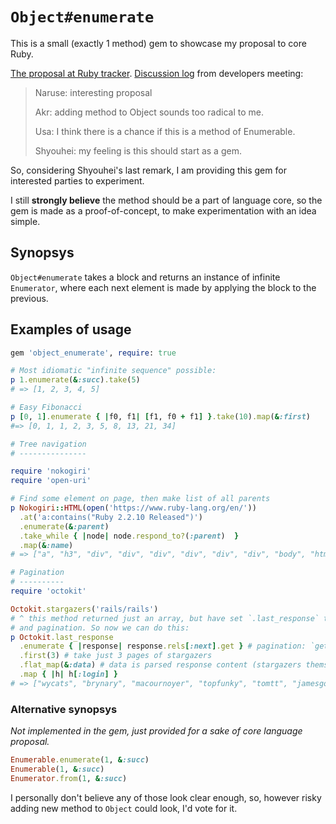 # `Object#enumerate`

This is a small (exactly 1 method) gem to showcase my proposal to core Ruby.

[The proposal at Ruby tracker](https://bugs.ruby-lang.org/issues/14423).
[Discussion log](https://docs.google.com/document/d/e/2PACX-1vR2LdBE87iEcEsVuUUr0G2L6LxSPeGMg_0oeHeh0HYmX36iIa9zkWYlFHilH5D4I_RBJpQnr09yOZaE/pub) from developers meeting:

> Naruse: interesting proposal
>
> Akr: adding method to Object sounds too radical to me.
>
> Usa: I think there is a chance if this is a method of Enumerable.
>
> Shyouhei: my feeling is this should start as a gem.

So, considering Shyouhei's last remark, I am providing this gem for interested parties to experiment.

I still **strongly believe** the method should be a part of language core, so the gem is made as a proof-of-concept, to make experimentation with an idea simple.

## Synopsys

`Object#enumerate` takes a block and returns an instance of infinite `Enumerator`, where each next element is made by applying the block to the previous.

## Examples of usage

```ruby
gem 'object_enumerate', require: true

# Most idiomatic "infinite sequence" possible:
p 1.enumerate(&:succ).take(5)
# => [1, 2, 3, 4, 5]

# Easy Fibonacci
p [0, 1].enumerate { |f0, f1| [f1, f0 + f1] }.take(10).map(&:first)
#=> [0, 1, 1, 2, 3, 5, 8, 13, 21, 34]

# Tree navigation
# ---------------

require 'nokogiri'
require 'open-uri'

# Find some element on page, then make list of all parents
p Nokogiri::HTML(open('https://www.ruby-lang.org/en/'))
  .at('a:contains("Ruby 2.2.10 Released")')
  .enumerate(&:parent)
  .take_while { |node| node.respond_to?(:parent)  }
  .map(&:name)
# => ["a", "h3", "div", "div", "div", "div", "div", "div", "body", "html"]

# Pagination
# ----------
require 'octokit'

Octokit.stargazers('rails/rails')
# ^ this method returned just an array, but have set `.last_response` to full response, with data
# and pagination. So now we can do this:
p Octokit.last_response
  .enumerate { |response| response.rels[:next].get } # pagination: `get` fetches next Response
  .first(3) # take just 3 pages of stargazers
  .flat_map(&:data) # data is parsed response content (stargazers themselves)
  .map { |h| h[:login] }
# => ["wycats", "brynary", "macournoyer", "topfunky", "tomtt", "jamesgolick", ...
```

### Alternative synopsys

_Not implemented in the gem, just provided for a sake of core language proposal._

```ruby
Enumerable.enumerate(1, &:succ)
Enumerable(1, &:succ)
Enumerator.from(1, &:succ)
```

I personally don't believe any of those look clear enough, so, however risky adding new method to `Object` could look, I'd vote for it.